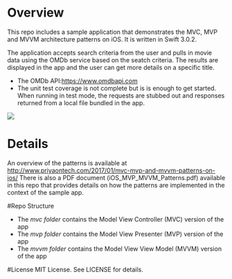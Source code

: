 # Overview
This repo includes a sample application that demonstrates the MVC, MVP and MVVM architecture patterns on iOS. It is written in Swift 3.0.2. 

The application accepts search criteria from the user and pulls in movie data using the OMDb service based on the seatch criteria. The results are displayed in the app and the user can get more details on a specific title.
- The OMDb API:https://www.omdbapi.com
- The unit test coverage is not complete but is is enough to get started. When running in test mode, the requests are stubbed out and responses returned from a local file bundled in the app.

![](http://www.priyaontech.com/wp-content/uploads/2017/01/moviedemo.gif)

# Details
An overview of the patterns is available at http://www.priyaontech.com/2017/01/mvc-mvp-and-mvvm-patterns-on-ios/
There is also a PDF document (iOS_MVP_MVVM_Patterns.pdf) available in this repo that provides details on how the patterns are implemented in the context of the sample app.

#Repo Structure
* The *mvc folder* contains the Model View Controller (MVC) version of the app
* The *mvp folder* contains the Model View Presenter (MVP) version of the app
* The *mvvm folder* contains the Model View View Model (MVVM) version of the app


#License
MIT License. See LICENSE for details.


